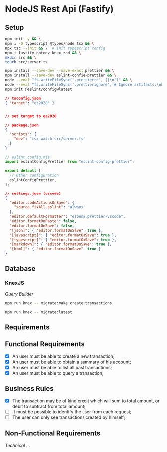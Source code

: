 # NodeJS Rest Api (Fastify)

## Setup

```sh
npm init -y && \
npm i -D typescript @types/node tsx && \
npx tsc --init && \  # Init typescript config
npm i fastify dotenv knex zod && \
mkdir src && \
touch src/server.ts
```

```sh
npm install --save-dev --save-exact prettier && \
npm install --save-dev eslint-config-prettier && \
node --eval "fs.writeFileSync('.prettierrc','{}\n')" && \
node --eval "fs.writeFileSync('.prettierignore','# Ignore artifacts:\nbuild\ncoverage\n')" && \
npm init @eslint/config@latest
```

```json
// tsconfig.json
{ "target": "es2020" }


// set target to es2020
```

```json
// package.json
{
  "scripts": {
    "dev": "tsx watch src/server.ts"
  }
}
```

```js
// eslint.config.mjs
import eslintConfigPrettier from "eslint-config-prettier";

export default [
  // Other configuration
  eslintConfigPrettier,
];
```

```json
// settings.json (vscode)
{
  "editor.codeActionsOnSave": {
    "source.fixAll.eslint": "always"
  },
  "editor.defaultFormatter": "esbenp.prettier-vscode",
  "editor.formatOnPaste": false,
  "editor.formatOnSave": false,
  "[json]": { "editor.formatOnSave": true },
  "[javascript]": { "editor.formatOnSave": true },
  "[typescript]": { "editor.formatOnSave": true },
  "[markdown]": { "editor.formatOnSave": true },
  "[html]": { "editor.formatOnSave": true }
}
```

## Database

### KnexJS

_Query Builder_

```sh
npm run knex -- migrate:make create-transactions
```

```sh
npm run knex -- migrate:latest
```

## Requirements

## Functional Requirements

- [x] An user must be able to create a new transaction;
- [x] An user must be able to obtain a summary of his account;
- [x] An user must be able to list all past transactions;
- [x] An user must be able to query a transaction;

## Business Rules

- [x] The transaction may be of kind credit which will sum to total amount, or debit to subtract from total amount;
- [ ] It must be possible to identify the user from each request;
- [ ] The user can only see transactions created by himself;

## Non-Functional Requirements

_Technical ..._
